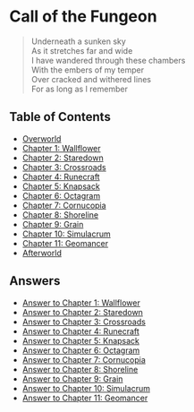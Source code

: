# Call of the Fungeon

> Underneath a sunken sky<br>
> As it stretches far and wide<br>
> I have wandered through these chambers<br>
> With the embers of my temper<br>
> Over cracked and withered lines<br>
> For as long as I remember


## Table of Contents

- [Overworld](overworld.md)
- [Chapter 1: Wallflower](chapters/wallflower.md)
- [Chapter 2: Staredown](chapters/staredown.md)
- [Chapter 3: Crossroads](chapters/crossroads.md)
- [Chapter 4: Runecraft](chapters/runecraft.md)
- [Chapter 5: Knapsack](chapters/knapsack.md)
- [Chapter 6: Octagram](chapters/octagram.md)
- [Chapter 7: Cornucopia](chapters/cornucopia.md)
- [Chapter 8: Shoreline](chapters/shoreline.md)
- [Chapter 9: Grain](chapters/grain.md)
- [Chapter 10: Simulacrum](chapters/simulacrum.md)
- [Chapter 11: Geomancer](chapters/geomancer.md)
- [Afterworld](afterworld.md)


## Answers

- [Answer to Chapter 1: Wallflower](answers/wallflower.md)
- [Answer to Chapter 2: Staredown](answers/staredown.md)
- [Answer to Chapter 3: Crossroads](answers/crossroads.md)
- [Answer to Chapter 4: Runecraft](answers/runecraft.md)
- [Answer to Chapter 5: Knapsack](answers/knapsack.md)
- [Answer to Chapter 6: Octagram](answers/octagram.md)
- [Answer to Chapter 7: Cornucopia](answers/cornucopia.md)
- [Answer to Chapter 8: Shoreline](answers/shoreline.md)
- [Answer to Chapter 9: Grain](answers/grain.md)
- [Answer to Chapter 10: Simulacrum](answers/simulacrum.md)
- [Answer to Chapter 11: Geomancer](answers/geomancer.md)
